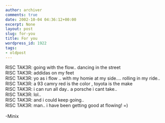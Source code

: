 ```yaml
---
author: archiver
comments: true
date: 2002-10-04 04:36:12+00:00
excerpt: None
layout: post
slug: for-you
title: For you
wordpress_id: 1922
tags:
- oldpost
---
```


RISC TAK3R: going with the flow.. dancing in the street<br />RISC TAK3R: addidas on my feet<br />RISC TAK3R: yo as i flow .. with my homie at my side.... rolling in my ride..<br />RISC TAK3R: a 93 camry red is the color , toyota is the make<br />RISC TAK3R: i can run all day.. a porsche i cant take..<br />RISC TAK3R: lol..<br />RISC TAK3R: and i could keep going..<br />RISC TAK3R: man.. i have been getting good at flowing! =)<br /><br />-Minix